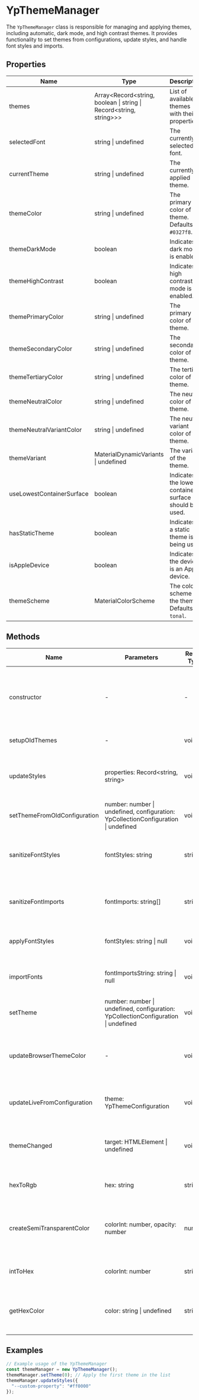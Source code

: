 # YpThemeManager

The `YpThemeManager` class is responsible for managing and applying themes, including automatic, dark mode, and high contrast themes. It provides functionality to set themes from configurations, update styles, and handle font styles and imports.

## Properties

| Name                        | Type                                                                 | Description                                                                 |
|-----------------------------|----------------------------------------------------------------------|-----------------------------------------------------------------------------|
| themes                      | Array<Record<string, boolean \| string \| Record<string, string>>>   | List of available themes with their properties.                             |
| selectedFont                | string \| undefined                                                  | The currently selected font.                                                |
| currentTheme                | string \| undefined                                                  | The currently applied theme.                                                |
| themeColor                  | string \| undefined                                                  | The primary color of the theme. Defaults to `#0327f8`.                      |
| themeDarkMode               | boolean                                                              | Indicates if dark mode is enabled.                                          |
| themeHighContrast           | boolean                                                              | Indicates if high contrast mode is enabled.                                 |
| themePrimaryColor           | string \| undefined                                                  | The primary color of the theme.                                             |
| themeSecondaryColor         | string \| undefined                                                  | The secondary color of the theme.                                           |
| themeTertiaryColor          | string \| undefined                                                  | The tertiary color of the theme.                                            |
| themeNeutralColor           | string \| undefined                                                  | The neutral color of the theme.                                             |
| themeNeutralVariantColor    | string \| undefined                                                  | The neutral variant color of the theme.                                     |
| themeVariant                | MaterialDynamicVariants \| undefined                                 | The variant of the theme.                                                   |
| useLowestContainerSurface   | boolean                                                              | Indicates if the lowest container surface should be used.                   |
| hasStaticTheme              | boolean                                                              | Indicates if a static theme is being used.                                  |
| isAppleDevice               | boolean                                                              | Indicates if the device is an Apple device.                                 |
| themeScheme                 | MaterialColorScheme                                                  | The color scheme of the theme. Defaults to `tonal`.                         |

## Methods

| Name                          | Parameters                                                                 | Return Type | Description                                                                 |
|-------------------------------|----------------------------------------------------------------------------|-------------|-----------------------------------------------------------------------------|
| constructor                   | -                                                                          | -           | Initializes the theme manager and sets up themes based on saved preferences.|
| setupOldThemes                | -                                                                          | void        | Sets up a list of predefined themes.                                        |
| updateStyles                  | properties: Record<string, string>                                         | void        | Updates the styles of the application with the given properties.            |
| setThemeFromOldConfiguration  | number: number \| undefined, configuration: YpCollectionConfiguration \| undefined | void        | Sets the theme based on an old configuration.                               |
| sanitizeFontStyles            | fontStyles: string                                                         | string      | Sanitizes the given font styles to allow only certain properties.           |
| sanitizeFontImports           | fontImports: string[]                                                      | string[]    | Sanitizes the given font import URLs to allow only certain domains.         |
| applyFontStyles               | fontStyles: string \| null                                                 | void        | Applies the given font styles to the document.                              |
| importFonts                   | fontImportsString: string \| null                                          | void        | Imports fonts from the given URLs into the document.                        |
| setTheme                      | number: number \| undefined, configuration: YpCollectionConfiguration \| undefined | void        | Sets the theme based on the given configuration.                            |
| updateBrowserThemeColor       | -                                                                          | void        | Updates the browser's theme color meta tag based on the current theme.      |
| updateLiveFromConfiguration   | theme: YpThemeConfiguration                                                | void        | Updates the theme live from the given configuration.                        |
| themeChanged                  | target: HTMLElement \| undefined                                           | void        | Applies the current theme settings to the document.                         |
| hexToRgb                      | hex: string                                                                | string      | Converts a hex color code to an RGB string.                                 |
| createSemiTransparentColor    | colorInt: number, opacity: number                                          | number      | Creates a semi-transparent color from the given color and opacity.          |
| intToHex                      | colorInt: number                                                           | string      | Converts an integer color value to a hex color code.                        |
| getHexColor                   | color: string \| undefined                                                 | string      | Returns a valid hex color code from the given color string.                 |

## Examples

```typescript
// Example usage of the YpThemeManager
const themeManager = new YpThemeManager();
themeManager.setTheme(0); // Apply the first theme in the list
themeManager.updateStyles({
  "--custom-property": "#ff0000"
});
```